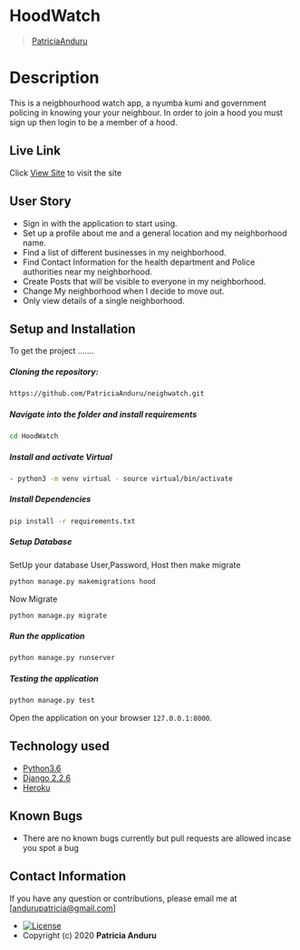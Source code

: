 # HoodWatch

>[PatriciaAnduru](https://github.com/PatriciaAnduru)

  
# Description  
This is a neigbhourhood watch app, a nyumba kumi and government policing in knowing your your neighbour. In order to join a hood you must sign up then login to be a member of a hood. 

##  Live Link  
 Click [View Site](https://hoodiewatch.herokuapp.com/)  to visit the site


## User Story  
  
* Sign in with the application to start using.
* Set up a profile about me and a general location and my neighborhood name.
* Find a list of different businesses in my neighborhood.
* Find Contact Information for the health department and Police authorities near my neighborhood.
* Create Posts that will be visible to everyone in my neighborhood.
* Change My neighborhood when I decide to move out.
* Only view details of a single neighborhood.

  
## Setup and Installation  
To get the project .......  
  
##### Cloning the repository:  
 ```bash 
https://github.com/PatriciaAnduru/neighwatch.git
```
##### Navigate into the folder and install requirements  
 ```bash 
cd HoodWatch 
```
##### Install and activate Virtual  
 ```bash 
- python3 -m venv virtual - source virtual/bin/activate  
```  
##### Install Dependencies  
 ```bash 
 pip install -r requirements.txt 
```  
 ##### Setup Database  
  SetUp your database User,Password, Host then make migrate  
 ```bash 
python manage.py makemigrations hood
 ``` 
 Now Migrate  
 ```bash 
 python manage.py migrate 
```
##### Run the application  
 ```bash 
 python manage.py runserver 
``` 
##### Testing the application  
 ```bash 
 python manage.py test 
```
Open the application on your browser `127.0.0.1:8000`.  

## Technology used  
  
* [Python3.6](https://www.python.org/)  
* [Django 2.2.6](https://docs.djangoproject.com/en/2.2/)  
* [Heroku](https://heroku.com)  
  
    
## Known Bugs  
* There are no known bugs currently but pull requests are allowed incase you spot a bug  

## Contact Information   
If you have any question or contributions, please email me at [andurupatricia@gmail.com]  

* [![License](https://img.shields.io/packagist/l/loopline-systems/closeio-api-wrapper.svg)](https://github.com/PatriciaAnduru/neighwatch/blob/master/LICENSE)  
* Copyright (c) 2020 **Patricia Anduru**
  
  
 
